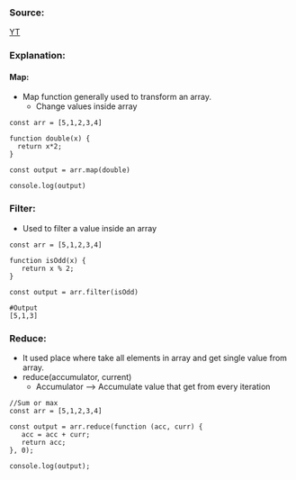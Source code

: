 ### Source:
[YT](https://www.youtube.com/watch?v=zdp0zrpKzIE&list=PLlasXeu85E9cQ32gLCvAvr9vNaUccPVNP&index=22)

### Explanation:

#### Map:

* Map function generally used to transform an array.
	* Change values inside array

```
const arr = [5,1,2,3,4]

function double(x) {
  return x*2;
}

const output = arr.map(double)

console.log(output)
```


### Filter:
* Used to filter a value inside an array

```
const arr = [5,1,2,3,4]

function isOdd(x) {
   return x % 2;
}

const output = arr.filter(isOdd)

#Output
[5,1,3]
```


### Reduce:
* It used place where take all elements in array and get single value from array.
* reduce(accumulator, current)
	* Accumulator --> Accumulate value that get from every iteration

```
//Sum or max
const arr = [5,1,2,3,4]

const output = arr.reduce(function (acc, curr) {
   acc = acc + curr;
   return acc;
}, 0);

console.log(output); 
```